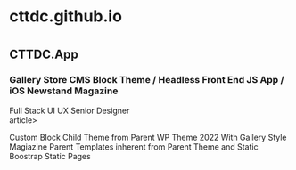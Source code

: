  <h1>cttdc.github.io<h1>
  <h2>CTTDC.App</h2>
    <h3>Gallery Store CMS Block Theme / Headless Front End JS App / iOS Newstand Magazine</h3>
       <article>Full Stack UI UX Senior Designer</article>article></br>
      <p>Custom Block Child Theme from Parent WP Theme 2022 With Gallery Style Magiazine Parent Templates inherent from Parent Theme and Static Boostrap Static Pages</br></p>
  
